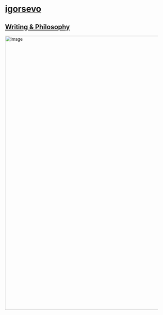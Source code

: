 # [igorsevo](https://www.igorsevo.com)
## [Writing & Philosophy](https://www.igorsevo.com/writing-and-philosophy)

<img width="903" alt="image" src="https://github.com/user-attachments/assets/5ba1bf52-b268-45c9-909d-ea079314b741" />
